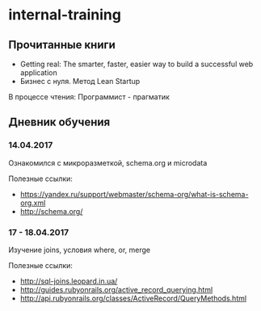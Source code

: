 # internal-training

## Прочитанные книги
* Getting real: The smarter, faster, easier way to build a successful web application
* Бизнес с нуля. Метод Lean Startup

В процессе чтения: Программист - прагматик

## Дневник обучения

### 14.04.2017

Ознакомился с микроразметкой, schema.org и microdata

Полезные ссылки:
* https://yandex.ru/support/webmaster/schema-org/what-is-schema-org.xml
* http://schema.org/

### 17 - 18.04.2017
Изучение joins, условия where, or, merge

Полезные ссылки:
* http://sql-joins.leopard.in.ua/
* http://guides.rubyonrails.org/active_record_querying.html
* http://api.rubyonrails.org/classes/ActiveRecord/QueryMethods.html
